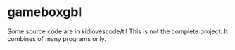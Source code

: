 # gameboxgbl
Some source code are in kidlovescode/tll
This is not the complete project. It combines of many programs only. 
